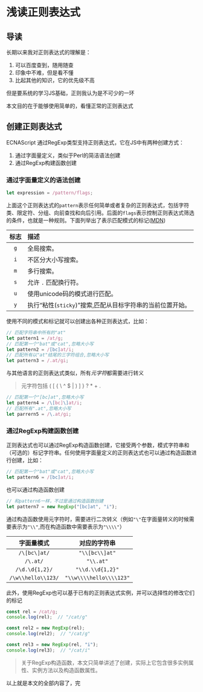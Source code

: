 # 浅读正则表达式

## 导读

  长期以来我对正则表达式的理解是：

1. 可以百度查到，随用随查
2. 印象中不难，但是看不懂
3. 比起其他的知识，它的优先级不高

但是要系统的学习JS基础，正则我认为是不可少的一环

本文目的在于能够使用简单的，看懂正常的正则表达式

## 创建正则表达式

ECNAScript 通过RegExp类型支持正则表达式，它在JS中有两种创建方式：

1. 通过字面量定义，类似于Perl的简洁语法创建
2. 通过RegExp构建函数创建

### 通过字面量定义的语法创建

~~~js
let expression = /pattern/flags;
~~~

上面这个正则表达式的`pattern`表示任何简单或者复杂的正则表达式，包括字符类、限定符、分组、向前查找和向后引用。后面的`flags`表示控制正则表达式筛选的条件，也就是一种规则。下面列举出了表示匹配模式的标记([MDN](https://developer.mozilla.org/zh-CN/docs/Web/JavaScript/Guide/Regular_Expressions))

| 标志 | 描述                                                      |
| :--: | :-------------------------------------------------------- |
| `g`  | 全局搜索。                                                |
| `i`  | 不区分大小写搜索。                                        |
| `m`  | 多行搜索。                                                |
| `s`  | 允许 `.` 匹配换行符。                                     |
| `u`  | 使用unicode码的模式进行匹配。                             |
| `y`  | 执行“粘性(`sticky`)”搜索,匹配从目标字符串的当前位置开始。 |

使用不同的模式和标记就可以创建出各种正则表达式，比如：

```js
// 匹配字符串中所有的"at"
let pattern1 = /at/g;
// 匹配第一个"bat"或"cat",忽略大小写
let pattern2 = /[bc]at/i;
// 匹配所有以"at"结尾的三字符组合,忽略大小写
let pattern3 = /.at/gi;
```

与其他语言的正则表达式类似，所有*元字符*都需要进行转义

> 元字符包括 ( [ { \ ^ $ | ) ] } ? * + .

```js
// 匹配第一个"[bc]at",忽略大小写
let pattern4 = /\[bc]\]at/i;
// 匹配所有".at",忽略大小写
let parrern5 = /\.at/gi;
```

### 通过RegExp构建函数创建

正则表达式也可以通过RegExp构造函数创建，它接受两个参数，模式字符串和（可选的）标记字符串。任何使用字面量定义的正则表达式也可以通过构造函数进行创建，比如：

```js
// 匹配第一个"bat"或"cat",忽略大小写
let pattern6 = /[bc]at/i;
```

也可以通过构造函数创建

```js
// 和pattern6一样，不过是通过构造函数创建
let pattern7 = new RegExp("[bc]at", "i");
```

通过构造函数使用元字符时，需要进行二次转义（例如`"\"`在字面量转义的时候需要表示为`"\\"`,而在构造函数中需要表示为`"\\\\"`）

|     字面量模式     |      对应的字符串       |
| :----------------: | :---------------------: |
|    `/\[bc\]at/`    |     `"\\[bc\\]at"`      |
|      `/\.at/`      |        `"\\.at"`        |
|   `/\d.\d{1,2}/`   |    `"\\d.\\d{1,2}"`     |
| `/\w\\hello\\123/` | `"\\w\\\\hello\\\\123"` |

此外，使用RegExp也可以基于已有的正则表达式实例，并可以选择性的修改它们的标记

```js
const rel = /cat/g;
console.log(rel);  // "/cat/g"

const rel2 = new RegExp(rel);
console.log(rel2);  // "/cat/g"

const rel3 = new RegExp(rel, "i");
console.log(rel3);  // "/cat/i"
```

> 关于RegExp构造函数，本文只简单讲述了创建，实际上它包含很多实例属性、实例方法以及构造函数属性。

以上就是本文的全部内容了，完